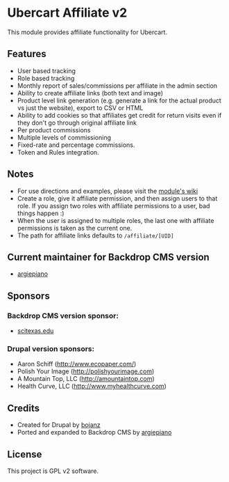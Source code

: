 # Ubercart Affiliate v2

This module provides affiliate functionality for Ubercart.

## Features

- User based tracking
- Role based tracking
- Monthly report of sales/commissions per affiliate in the admin section
- Ability to create affiliate links (both text and image)
- Product level link generation (e.g. generate a link for the actual product vs just the website), export to CSV or HTML
- Ability to add cookies so that affiliates get credit for return visits even if they don't go through original affiliate link
- Per product commissions
- Multiple levels of commissioning
- Fixed-rate and percentage commissions.
- Token and Rules integration.

## Notes

- For use directions and examples, please visit the [module's wiki](https://github.com/backdrop-contrib/uc_affiliate2/wiki) 
- Create a role, give it affiliate permission, and then assign users to that role.
If you assign two roles with affiliate permissions to a user, bad things happen :)
- When the user is assigned to multiple roles, the last one with affiliate permissions is taken as the current one.
- The path for affiliate links defaults to `/affiliate/[UID]`

## Current maintainer for Backdrop CMS version

- [argiepiano](https://github.com/argiepiano)

## Sponsors

### Backdrop CMS version sponsor:
- [scitexas.edu](scitexas.edu)

### Drupal version sponsors:
- Aaron Schiff (http://www.ecopaper.com/)
- Polish Your Image (http://polishyourimage.com)
- A Mountain Top, LLC (http://amountaintop.com)
- Health Curve, LLC (http://www.myhealthcurve.com) 

## Credits

- Created for Drupal by [bojanz](https://www.drupal.org/u/bojanz)
- Ported and expanded to Backdrop CMS by [argiepiano](https://github.com/argiepiano)

## License

This project is GPL v2 software. 